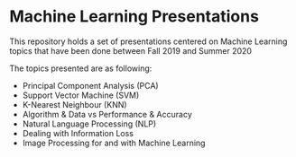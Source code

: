 # Machine Learning Presentations

This repository holds a set of presentations centered on Machine Learning topics that have been done between Fall 2019 and Summer 2020

The topics presented are as following:

* Principal Component Analysis (PCA)
* Support Vector Machine (SVM)
* K-Nearest Neighbour (KNN)
* Algorithm & Data vs Performance & Accuracy
* Natural Language Processing (NLP)
* Dealing with Information Loss
* Image Processing for and with Machine Learning
